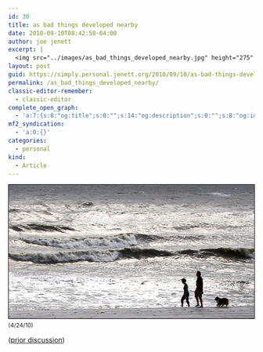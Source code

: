 ```yaml
---
id: 30
title: as bad things developed nearby
date: 2010-09-10T08:42:58-04:00
author: joe jenett
excerpt: |
  <img src="../images/as_bad_things_developed_nearby.jpg" height="275" width="550" style="border:none;" /><br /><small>(4/24/10)</small>
layout: post
guid: https://simply.personal.jenett.org/2010/09/10/as-bad-things-developed-nearby/
permalink: /as_bad_things_developed_nearby/
classic-editor-remember:
  - classic-editor
complete_open_graph:
  - 'a:7:{s:8:"og:title";s:0:"";s:14:"og:description";s:0:"";s:8:"og:image";s:0:"";s:7:"og:type";s:0:"";s:12:"twitter:card";s:7:"summary";s:19:"twitter:description";s:0:"";s:15:"twitter:creator";s:0:"";}'
mf2_syndication:
  - 'a:0:{}'
categories:
  - personal
kind:
  - Article
---
```

<img loading="lazy" src="../images/as_bad_things_developed_nearby.jpg" height="275" width="550" style="border:none;" />  
<small>(4/24/10)</small>

([prior discussion](https://disqus.com/home/discussion/jenettsimplypersonal/jenettsimplypersonal_as_bad_things_developed_nearby/))